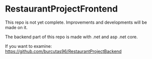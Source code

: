 # RestaurantProjectFrontend

<p>This repo is not yet complete. Improvements and developments will be made on it.</p>
<p>The backend part of this repo is made with .net and asp .net core.</p>
  
<p>If you want to examine: 
  <a href ="https://github.com/burcutas96/RestaurantProjectBackend">
    https://github.com/burcutas96/RestaurantProjectBackend</a>
</p> 
